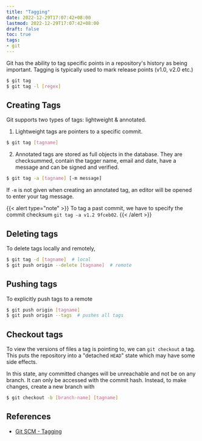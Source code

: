 ```yaml
---
title: "Tagging"
date: 2022-12-29T17:07:42+08:00
lastmod: 2022-12-29T17:07:42+08:00
draft: false
toc: true
tags:
- git
---
```


Git has the ability to tag specific points in a repository's history as being important. Tagging is typically used to mark release points (v1.0, v2.0 etc.)

```bash
$ git tag
$ git tag -l [regex]
```

## Creating Tags
Git supports two types of tags: lightweight & annotated.

1. Lightweight tags are pointers to a specific commit.
```bash
$ git tag [tagname]
```

2. Annotated tags are stored as full objects in the database. They are checksummed, contain the tagger name, email and date, have a message and can be signed and verified.

```bash
$ git tag -a [tagname] [-m message]
```

If `-m` is not given when creating an annotated tag, an editor will be opened to enter your tag message.

{{< alert type="note" >}}
To tag a past commit, we have to specify the commit checksum `git tag -a v1.2 9fceb02`.
{{< /alert >}}

## Deleting tags
To delete tags locally and remotely,

```bash
$ git tag -d [tagname]  # local
$ git push origin --delete [tagname]  # remote
```

## Pushing tags
To explicitly push tags to a remote

```bash
$ git push origin [tagname]
$ git push origin --tags  # pushes all tags
```

## Checkout tags

To view the versions of files a tag is pointing to, we can `git checkout` a tag.
This puts the repository into a "detached `HEAD`" state which may have some side
effects.

In this state, any committed changes will be unreachable and not be on
any branch. It can only be accessed with the commit hash. Instead, to make
changes, create a new branch with

```bash
$ git checkout -b [branch-name] [tagname]
```

## References
- [Git SCM - Tagging](https://git-scm.com/book/en/v2/Git-Basics-Tagging)
